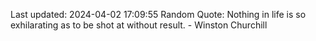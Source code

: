 Last updated: 2024-04-02 17:09:55
Random Quote: Nothing in life is so exhilarating as to be shot at without result. - Winston Churchill
